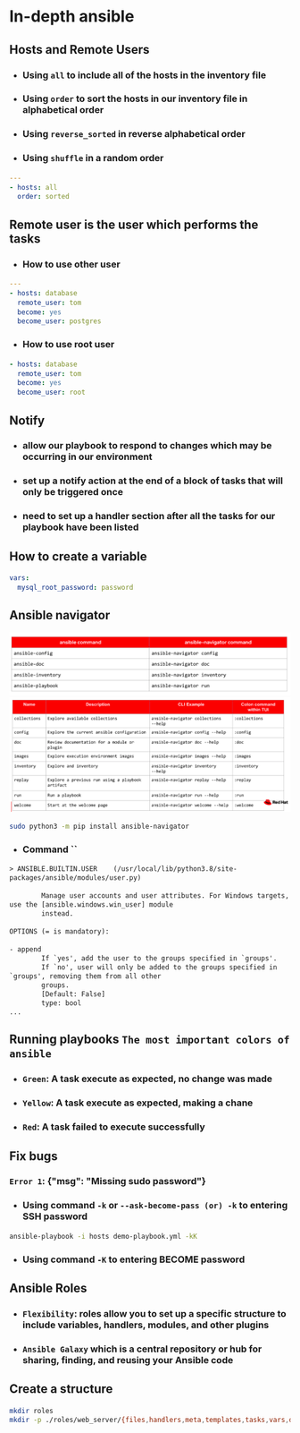 # In-depth ansible

## Hosts and Remote Users
- ### Using `all` to include all of the hosts in the inventory file
- ### Using `order` to sort the hosts in our inventory file in alphabetical order
- ### Using `reverse_sorted` in reverse alphabetical order
- ### Using `shuffle` in a random order
```yaml
---
- hosts: all
  order: sorted
```

## Remote user is the user which performs the tasks
- ### How to use other user
```yaml
---
- hosts: database
  remote_user: tom
  become: yes
  become_user: postgres
```
- ### How to use root user
```yaml
- hosts: database
  remote_user: tom
  become: yes
  become_user: root
```

## Notify
- ### allow our playbook to respond to changes which may be occurring in our environment
- ### set up a notify action at the end of a block of tasks that will only be triggered once
- ### need to set up a handler section after all the tasks for our playbook have been listed

## How to create a variable
```yaml
vars:
  mysql_root_password: password
```

## Ansible navigator
![](./media/ansible_navigator_commands.png)
![](./media/ansible_navigator_subcommands.png)
```bash
sudo python3 -m pip install ansible-navigator
```
- ### Command ``
```text
> ANSIBLE.BUILTIN.USER    (/usr/local/lib/python3.8/site-packages/ansible/modules/user.py)

        Manage user accounts and user attributes. For Windows targets, use the [ansible.windows.win_user] module
        instead.

OPTIONS (= is mandatory):

- append
        If `yes', add the user to the groups specified in `groups'.
        If `no', user will only be added to the groups specified in `groups', removing them from all other
        groups.
        [Default: False]
        type: bool
...
```

## Running playbooks `The most important colors of ansible`
- ### `Green`: A task execute as expected, no change was made
- ### `Yellow`: A task execute as expected, making a chane
- ### `Red`: A task failed to execute successfully

## Fix bugs
### `Error 1`: {"msg": "Missing sudo password"}
- ### Using command `-k` or `--ask-become-­pass (or) -k` to entering SSH password
```bash
ansible-playbook -i hosts demo-playbook.yml -kK
```
- ### Using command `-K` to entering BECOME password

## Ansible Roles
- ### `Flexibility`: roles allow you to set up a specific structure to include variables, handlers, modules, and other plugins
- ### `Ansible Galaxy` which is a central repository or hub for sharing, finding, and reusing your Ansible code

## Create a structure
```bash
mkdir roles
mkdir -p ./roles/web_server/{files,handlers,meta,templates,tasks,vars,defaults}
```